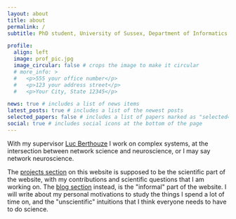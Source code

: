 ```yaml
---
layout: about
title: about
permalink: /
subtitle: PhD student, University of Sussex, Department of Informatics # <a href='#'>Affiliations</a>. Address. Contacts. Moto. Etc.

profile:
  align: left
  image: prof_pic.jpg
  image_circular: false # crops the image to make it circular
  # more_info: >
  #   <p>555 your office number</p>
  #   <p>123 your address street</p>
  #   <p>Your City, State 12345</p>

news: true # includes a list of news items
latest_posts: true # includes a list of the newest posts
selected_papers: false # includes a list of papers marked as "selected={true}"
social: true # includes social icons at the bottom of the page
---
```


With my supervisor [Luc Berthouze](https://profiles.sussex.ac.uk/p201607-luc-berthouze) I work on complex systems, at the intersection between network science and neuroscience, or I may say network neuroscience.

The [projects section](https://enricocaprioglio.github.io/Lucciole/projects/) on this website is supposed to be the scientific part of the website, with my contributions and scientific questions that I am working on. The [blog section](https://enricocaprioglio.github.io/Lucciole/blog/) instead, is the "informal" part of the website. I will write about my personal motivations to study the things I spend a lot of time on, and the "unscientific" intuitions that I think everyone needs to have to do science.

<!-- If this sounds wrong to you or intrigued you, check my first blog post! -->